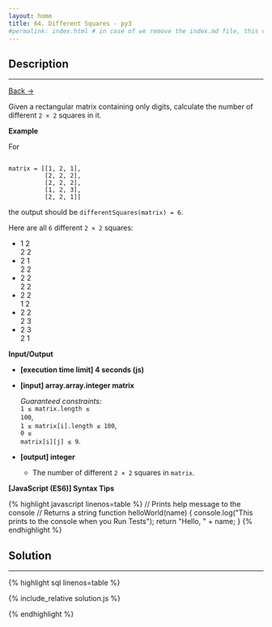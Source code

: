 ```yaml
---
layout: home
title: 64. Different Squares - py3
#permalink: index.html # in case of we remove the index.md file, this doc will be the index page
---
```


<div class="row">
<div class="columnStmt" markdown="1">

## Description

---

[Back -> ](../README.md)

Given a rectangular matrix containing only digits, calculate the number of different <code>2 × 2</code> squares in it.

**Example**

For

<code>
matrix = [[1, 2, 1],
          [2, 2, 2],
          [2, 2, 2],
          [1, 2, 3],
          [2, 2, 1]]
</code>

the output should be
<code>differentSquares(matrix) = 6</code>.

Here are all <code>6</code> different <code>2 × 2</code> squares:

- 1 2<br>
  2 2
- 2 1<br>
  2 2
- 2 2<br>
  2 2
- 2 2<br>
  1 2
- 2 2<br>
  2 3
- 2 3<br>
  2 1

**Input/Output**

- **[execution time limit] 4 seconds (js)**

- **[input] array.array.integer matrix**

  _Guaranteed constraints:_<br>
  <code>1 ≤ matrix.length ≤ 100</code>,<br>
  <code>1 ≤ matrix[i].length ≤ 100</code>,<br>
  <code>0 ≤ matrix[i][j] ≤ 9</code>.

- **[output] integer**
  - The number of different <code>2 × 2</code> squares in <code>matrix</code>.

**[JavaScript (ES6)] Syntax Tips**

{% highlight javascript linenos=table %}
// Prints help message to the console
// Returns a string
function helloWorld(name) {
console.log("This prints to the console when you Run Tests");
return "Hello, " + name;
}
{% endhighlight %}

</div>
<div class="columnSol" markdown="1">

## Solution

---

{% highlight sql linenos=table %}

{% include_relative solution.js %}

{% endhighlight %}

</div>
</div>
